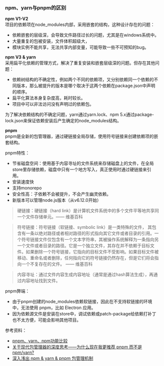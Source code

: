 
### npm、yarn与pnpm的区别

**npm V1-V2**  
项目的依赖项在node_modules内部，采用嵌套的结构，这种设计存在的问题：
- 依赖嵌套的层级深，会导致文件路径过长的问题，尤其是在windows系统中。
- 大量重复的包被安装，文件体积超级大，
- 模块实例不能共享，无法共享内部变量，可能导致一些不可预知的bug。

**npm V3 & yarn**  
采用扁平化依赖的管理方式，解决了重复安装和嵌套层级深的问题。但存在其他问题：
- 依赖树结构的不确定性，例如两个不同的依赖项，又分别依赖同一个依赖的不同版本，那么被提升的版本是哪个取决于这两个依赖在package.json中声明的顺序。
- 扁平化算法本身复杂度高，耗时较长。
- 项目中可以非法访问没有声明过的依赖包。

为了解决依赖结构的不确定问题，yarn通过yarn.lock、npm 5.x通过package-lock.json来保证依赖安装后产生确定的node_modules结构。

**pnpm**  
pnpm是全新的包管理器，通过硬链接全局存储，使用符号链接来创建依赖项的嵌套结构。

pnpm特性：
- 节省磁盘空间：使用基于内容寻址的文件系统来存储磁盘上的文件，在全局store里存储依赖，磁盘中只有一个地方写入，真正使用时通过硬链接来引用。
- 安装速度快
- 支持monorepo
- 安全性高：子依赖不会被提升，不会产生幽灵依赖。
- 新版本可以管理node.js版本（从v6.12.0开始）

> 硬链接：硬链接（hard link）是计算机文件系统中的多个文件平等地共享同一个文件存储单元。—— 维基百科

> 符号链接：符号链接（软链接、symbolic link）是一类特殊的文件， 其包含有一条以绝对路径或者相对路径的形式指向其它文件或者目录的引用。一个符号链接文件仅包含有一个文本字符串，其被操作系统解释为一条指向另一个文件或者目录的路径。它是一个独立文件，其存在并不依赖于目标文件。如果删除一个符号链接，它指向的目标文件不受影响。如果目标文件被移动、重命名或者删除，任何指向它的符号链接仍然存在，但是它们将会指向一个不复存在的文件。 —— 维基百科

> 内容寻址：通过文件内容生成内容地址（通常是通过hash算法生成），再通过内容地址找到文件。

pnpm弊端：
- 由于pnpm创建的node_modules依赖软链接，因此在不支持软链接的环境中，无法使用 pnpm，比如 Electron 应用。
- 因为依赖源文件是安装在store中，调试依赖或patch-package给依赖打补丁也不太方便，可能会影响其他项目。

参考资料：
- [pnpm、yarn、npm功能比较](https://pnpm.io/zh/next/feature-comparison)
- [关于现代包管理器的深度思考——为什么现在我更推荐 pnpm 而不是 npm/yarn?](https://juejin.cn/post/6932046455733485575)
- [深入浅出 npm & yarn & pnpm 包管理机制](https://juejin.cn/post/7104088592426729480)


